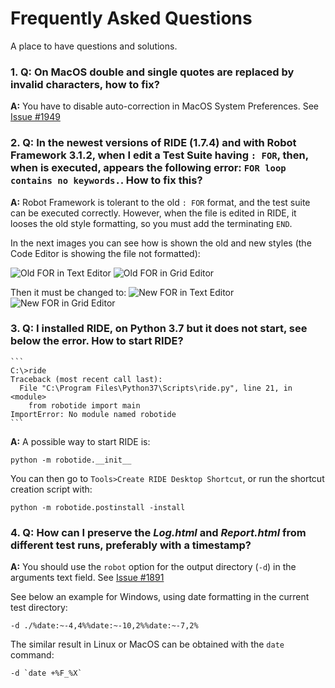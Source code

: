 # Frequently Asked Questions

A place to have questions and solutions.

### 1. **Q:** On MacOS double and single quotes are replaced by invalid characters, how to fix?

   **A:** You have to disable auto-correction in MacOS System Preferences. See [Issue #1949](https://github.com/robotframework/RIDE/issues/1949)

### 2. **Q:** In the newest versions of RIDE (1.7.4) and with Robot Framework 3.1.2, when I edit a Test Suite having `: FOR`, then, when is executed, appears the following error: `FOR loop contains no keywords.`. How to fix this?

   **A:** Robot Framework is tolerant to the old `: FOR` format, and the test suite can be executed correctly. However, when the file is edited in RIDE, it looses the old style formatting, so you must add the terminating `END`.

   In the next images you can see how is shown the old and new styles (the Code Editor is showing the file not formatted):
   
   ![Old FOR in Text Editor](https://robotframework.transformidea.com/RIDE/images/Old_style_Text_View.png)
   ![Old FOR in Grid Editor](https://robotframework.transformidea.com/RIDE/images/Old_style_Grid_Editor_View.png)
   
   Then it must be changed to:
   ![New FOR in Text Editor](https://robotframework.transformidea.com/RIDE/images/New_style_Text_View.png)
   ![New FOR in Grid Editor](https://robotframework.transformidea.com/RIDE/images/New_style_Grid_Editor_View.png)

### 3. **Q:** I installed RIDE, on Python 3.7 but it does not start, see below the error. How to start RIDE?

    ```
    C:\>ride
    Traceback (most recent call last):
      File "C:\Program Files\Python37\Scripts\ride.py", line 21, in <module>
        from robotide import main
    ImportError: No module named robotide
    ```

   **A:** A possible way to start RIDE is:
 
   `python -m robotide.__init__`

   You can then go to `Tools>Create RIDE Desktop Shortcut`, or run the shortcut creation script with:
 
   `python -m robotide.postinstall -install`
 
### 4. **Q:** How can I preserve the _Log.html_ and _Report.html_ from different test runs, preferably with a timestamp?

   **A:** You should use the `robot` option for the output directory (`-d`) in the arguments text field. See 
[Issue #1891](https://github.com/robotframework/RIDE/issues/1891)

   See below an example for Windows, using date formatting in the current test directory:

   `-d ./%date:~-4,4%%date:~-10,2%%date:~-7,2%`

   The similar result in Linux or MacOS can be obtained with the `date` command:

   ```
   -d `date +%F_%X`
   ```